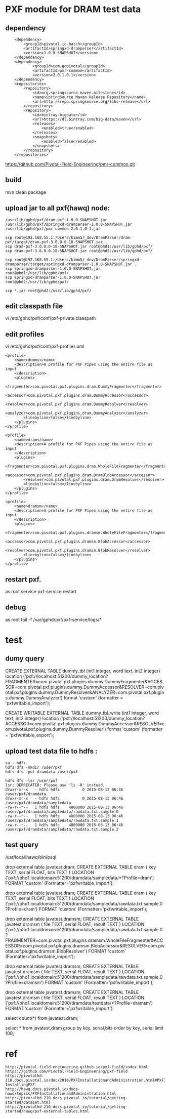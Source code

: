 # PXF module for DRAM test data


## dependency

```
    <dependency>
        <groupId>pivotal.io.batch</groupId>
        <artifactId>springxd-dramparser</artifactId>
        <version>1.0.0-SNAPSHOT</version>
	</dependency>
	<dependency>	
			<groupId>com.gopivotal</groupId>
        	<artifactId>pmr-common</artifactId>
        	<version>2.0.1.0-1</version>
    </dependency>
    <repositories>
		<repository>
			<id>org.springsource.maven.milestone</id>
			<name>SpringSource Maven Release Repository</name>
			<url>http://repo.springsource.org/libs-release</url>
		</repository>
		<repository>
			<id>bintray-bigdata</id>
			<url>https://dl.bintray.com/big-data/maven</url>
			<releases>
				<enabled>true</enabled>
			</releases>
			<snapshots>
				<enabled>false</enabled>
			</snapshots>
		</repository>
	</repositories>
```
	
https://github.com/Pivotal-Field-Engineering/pmr-common.git

## build
mvn clean package

## upload jar to all pxf(hawq) node:

```
/usr/lib/gphd/pxf/dram-pxf-1.0.0-SNAPSHOT.jar
/usr/lib/gphd/pxf/springxd-dramparser-1.0.0-SNAPSHOT.jar
/usr/lib/gphd/pxf/pmr-common-2.0.1.0-1.jar
```


```
scp root@192.168.55.1:/Users/kimm5/_dev/DramParser/dram-pxf/target/dram-pxf-3.0.0.0-18-SNAPSHOT.jar .
scp dram-pxf-3.0.0.0-18-SNAPSHOT.jar root@phd1:/usr/lib/gphd/pxf/
scp dram-pxf-3.0.0.0-18-SNAPSHOT.jar root@phd2:/usr/lib/gphd/pxf/

scp root@192.168.55.1:/Users/kimm5/_dev/DramParser/springxd-dramparser/target/springxd-dramparser-1.0.0-SNAPSHOT.jar .
scp springxd-dramparser-1.0.0-SNAPSHOT.jar root@phd1:/usr/lib/gphd/pxf/
scp springxd-dramparser-1.0.0-SNAPSHOT.jar root@phd2:/usr/lib/gphd/pxf/

scp *.jar root@phd2:/usr/lib/gphd/pxf/
```


## edit classpath file
vi /etc/gphd/pxf/conf/pxf-private.classpath


## edit profiles
vi /etc/gphd/pxf/conf/pxf-profiles.xml

```
<profile>
    <name>dummy</name>
    <description>A profile for PXF Pipes using the entire file as input
    </description>
    <plugins>
        <fragmenter>com.pivotal.pxf.plugins.dram.DummyFragmenter</fragmenter>
        <accessor>com.pivotal.pxf.plugins.dram.DummyAccessor</accessor>
        <resolver>com.pivotal.pxf.plugins.dram.DummyResolver</resolver>
        <analyzer>com.pivotal.pxf.plugins.dram.DummyAnalyzer</analyzer>
        <linebyline>false</linebyline>
    </plugins>
</profile>

<profile>
    <name>dram</name>
    <description>A profile for PXF Pipes using the entire file as input
    </description>
    <plugins>
        <fragmenter>com.pivotal.pxf.plugins.dram.WholeFileFragmenter</fragmenter>
        <accessor>com.pivotal.pxf.plugins.dram.DramBlobAccessor</accessor>
        <resolver>com.pivotal.pxf.plugins.dram.DramResolver</resolver>
        <linebyline>false</linebyline>
    </plugins>
</profile>

<profile>
    <name>dramsm</name>
    <description>A profile for PXF Pipes using the entire file as input
    </description>
    <plugins>
        <fragmenter>com.pivotal.pxf.plugins.dramsm.WholeFileFragmenter</fragmenter>
        <accessor>com.pivotal.pxf.plugins.dramsm.BlobAccessor</accessor>
        <resolver>com.pivotal.pxf.plugins.dramsm.BlobResolver</resolver>
        <linebyline>false</linebyline>
    </plugins>
</profile>

```

## restart pxf.
as root
service pxf-service restart

## debug
as root
tail -f /var/gphd/pxf/pxf-service/logs/*


# test

## dumy query


CREATE EXTERNAL TABLE dummy_tbl (int1 integer, word text, int2 integer)
location
('pxf://localhost:51200/dummy_location?FRAGMENTER=com.pivotal.pxf.plugins.dummy.DummyFragmenter&ACCESSOR=com.pivotal.pxf.plugins.dummy.DummyAccessor&RESOLVER=com.pivotal.pxf.plugins.dummy.DummyResolver&ANALYZER=com.pivotal.pxf.plugins.dummy.DummyAnalyzer')
 format 'custom' (formatter = 'pxfwritable_import');


 CREATE WRITABLE EXTERNAL TABLE dummy_tbl_write (int1 integer, word text, int2 integer)
 location
 ('pxf://localhost:51200/dummy_location?ACCESSOR=com.pivotal.pxf.plugins.dummy.DummyAccessor&RESOLVER=com.pivotal.pxf.plugins.dummy.DummyResolver')
 format 'custom' (formatter = 'pxfwritable_export');
 　
 
 
 

## upload test data file to hdfs :
 
 ```
 su - hdfs 
 hdfs dfs -mkdir /user/pxf
 hdfs dfs -put dramdata /user/pxf
 
 hdfs dfs -lsr /user/pxf
 lsr: DEPRECATED: Please use 'ls -R' instead.
 drwxr-xr-x   - hdfs hdfs          0 2015-08-13 06:46 /user/pxf/dramdata
 drwxr-xr-x   - hdfs hdfs          0 2015-08-13 06:46 /user/pxf/dramdata/sampledata
 -rw-r--r--   1 hdfs hdfs    4000000 2015-08-13 06:46 /user/pxf/dramdata/sampledata/rawdata.txt.sample.0
 -rw-r--r--   1 hdfs hdfs    4000000 2015-08-13 06:46 /user/pxf/dramdata/sampledata/rawdata.txt.sample.1
 -rw-r--r--   1 hdfs hdfs    4000000 2015-08-13 06:46 /user/pxf/dramdata/sampledata/rawdata.txt.sample.2
 ```
 

## test query
 
/usr/local/hawq/bin/psql 


drop external table javatest.dram;
CREATE EXTERNAL TABLE dram ( key TEXT, serial FLOAT, bits TEXT )
LOCATION ('pxf://phd1.localdomain:51200/dramdata/sampledata/*?Profile=dram')
FORMAT 'custom' (Formatter='pxfwritable_import');


drop external table javatest.dram;
CREATE EXTERNAL TABLE dram ( key TEXT, serial FLOAT, bits TEXT )
LOCATION ('pxf://phd1.localdomain:51200/dramdata/sampledata/rawdata.txt.sample.0?Profile=dram')
FORMAT 'custom' (Formatter='pxfwritable_import');


drop external table javatest.dramsm;
CREATE EXTERNAL TABLE javatest.dramsm ( file TEXT, serial FLOAT, result TEXT )
LOCATION ('pxf://phd1.localdomain:51200/dramdata/sampledata/rawdata.txt.sample.0?FRAGMENTER=com.pivotal.pxf.plugins.dramsm.WholeFileFragmenter&ACCESSOR=com.pivotal.pxf.plugins.dramsm.BlobAccessor&RESOLVER=com.pivotal.pxf.plugins.dramsm.BlobResolver')
FORMAT 'custom' (Formatter='pxfwritable_import');


drop external table javatest.dramsm;
CREATE EXTERNAL TABLE javatest.dramsm ( file TEXT, serial FLOAT, result TEXT )
LOCATION ('pxf://phd1.localdomain:51200/dramdata/sampledata/rawdata.txt.sample.0?Profile=dramsm')
FORMAT 'custom' (Formatter='pxfwritable_import');


drop external table javatest.dramsm;
CREATE EXTERNAL TABLE javatest.dramsm ( file TEXT, serial FLOAT, result TEXT )
LOCATION ('pxf://phd1.localdomain:51200/dramdata/testdata/*?Profile=dramsm')
FORMAT 'custom' (Formatter='pxfwritable_import');




select count(*) from javatest.dram;

select * from javatest.dram group by key, serial,bits order by key, serial limit 100;




 # ref
 ```
 http://pivotal-field-engineering.github.io/pxf-field/index.html
 https://github.com/Pivotal-Field-Engineering/pxf-field
 http://pivotalhd-210.docs.pivotal.io/doc/2010/PXFInstallationandAdministration.html#PXFInstallationandAdministration-InstallingPXF
 http://hawq.docs.pivotal.io/docs-hawq/topics/PXFInstallationandAdministration.html
 http://pivotalhd-210.docs.pivotal.io/tutorial/getting-started/dataset.html
 http://pivotalhd-210.docs.pivotal.io/tutorial/getting-started/hawq/pxf-external-tables.html
```
